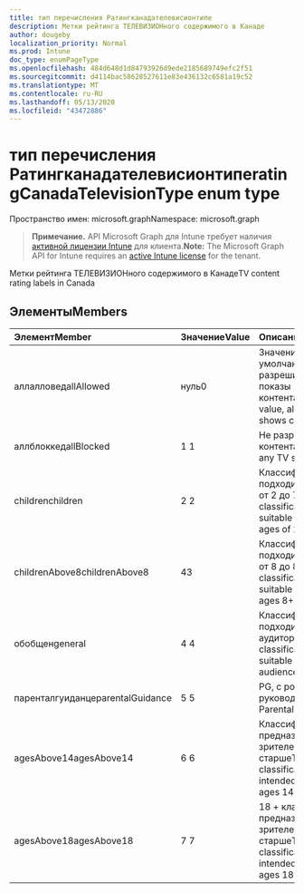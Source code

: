 ```yaml
---
title: тип перечисления Ратингканадателевисионтипе
description: Метки рейтинга ТЕЛЕВИЗИОНного содержимого в Канаде
author: dougeby
localization_priority: Normal
ms.prod: Intune
doc_type: enumPageType
ms.openlocfilehash: 484d648d1d84793926d9ede2185689749efc2f51
ms.sourcegitcommit: d4114bac58628527611e83e436132c6581a19c52
ms.translationtype: MT
ms.contentlocale: ru-RU
ms.lasthandoff: 05/13/2020
ms.locfileid: "43472886"
---
```

# <a name="ratingcanadatelevisiontype-enum-type"></a><span data-ttu-id="5fb7d-103">тип перечисления Ратингканадателевисионтипе</span><span class="sxs-lookup"><span data-stu-id="5fb7d-103">ratingCanadaTelevisionType enum type</span></span>

<span data-ttu-id="5fb7d-104">Пространство имен: microsoft.graph</span><span class="sxs-lookup"><span data-stu-id="5fb7d-104">Namespace: microsoft.graph</span></span>

> <span data-ttu-id="5fb7d-105">**Примечание.** API Microsoft Graph для Intune требует наличия [активной лицензии Intune](https://go.microsoft.com/fwlink/?linkid=839381) для клиента.</span><span class="sxs-lookup"><span data-stu-id="5fb7d-105">**Note:** The Microsoft Graph API for Intune requires an [active Intune license](https://go.microsoft.com/fwlink/?linkid=839381) for the tenant.</span></span>

<span data-ttu-id="5fb7d-106">Метки рейтинга ТЕЛЕВИЗИОНного содержимого в Канаде</span><span class="sxs-lookup"><span data-stu-id="5fb7d-106">TV content rating labels in Canada</span></span>

## <a name="members"></a><span data-ttu-id="5fb7d-107">Элементы</span><span class="sxs-lookup"><span data-stu-id="5fb7d-107">Members</span></span>
|<span data-ttu-id="5fb7d-108">Элемент</span><span class="sxs-lookup"><span data-stu-id="5fb7d-108">Member</span></span>|<span data-ttu-id="5fb7d-109">Значение</span><span class="sxs-lookup"><span data-stu-id="5fb7d-109">Value</span></span>|<span data-ttu-id="5fb7d-110">Описание</span><span class="sxs-lookup"><span data-stu-id="5fb7d-110">Description</span></span>|
|:---|:---|:---|
|<span data-ttu-id="5fb7d-111">аллалловед</span><span class="sxs-lookup"><span data-stu-id="5fb7d-111">allAllowed</span></span>|<span data-ttu-id="5fb7d-112">нуль</span><span class="sxs-lookup"><span data-stu-id="5fb7d-112">0</span></span>|<span data-ttu-id="5fb7d-113">Значение по умолчанию, разрешить все показы контента</span><span class="sxs-lookup"><span data-stu-id="5fb7d-113">Default value, allow all TV shows content</span></span>|
|<span data-ttu-id="5fb7d-114">аллблоккед</span><span class="sxs-lookup"><span data-stu-id="5fb7d-114">allBlocked</span></span>|<span data-ttu-id="5fb7d-115">1 </span><span class="sxs-lookup"><span data-stu-id="5fb7d-115">1</span></span>|<span data-ttu-id="5fb7d-116">Не разрешать показ контента</span><span class="sxs-lookup"><span data-stu-id="5fb7d-116">Do not allow any TV shows content</span></span>|
|<span data-ttu-id="5fb7d-117">children</span><span class="sxs-lookup"><span data-stu-id="5fb7d-117">children</span></span>|<span data-ttu-id="5fb7d-118">2 </span><span class="sxs-lookup"><span data-stu-id="5fb7d-118">2</span></span>|<span data-ttu-id="5fb7d-119">Классификация C подходит для детей от 2 до 7 лет</span><span class="sxs-lookup"><span data-stu-id="5fb7d-119">The C classification is suitable for children ages of 2 to 7 years</span></span>|
|<span data-ttu-id="5fb7d-120">childrenAbove8</span><span class="sxs-lookup"><span data-stu-id="5fb7d-120">childrenAbove8</span></span>|<span data-ttu-id="5fb7d-121">4</span><span class="sxs-lookup"><span data-stu-id="5fb7d-121">3</span></span>|<span data-ttu-id="5fb7d-122">Классификация C8 подходит для детей от 8 до 8 лет</span><span class="sxs-lookup"><span data-stu-id="5fb7d-122">The C8 classification is suitable for children ages 8+</span></span>|
|<span data-ttu-id="5fb7d-123">обобщен</span><span class="sxs-lookup"><span data-stu-id="5fb7d-123">general</span></span>|<span data-ttu-id="5fb7d-124">4 </span><span class="sxs-lookup"><span data-stu-id="5fb7d-124">4</span></span>|<span data-ttu-id="5fb7d-125">Классификация "G" подходит для общей аудитории</span><span class="sxs-lookup"><span data-stu-id="5fb7d-125">The G classification is suitable for general audience</span></span>|
|<span data-ttu-id="5fb7d-126">паренталгуиданце</span><span class="sxs-lookup"><span data-stu-id="5fb7d-126">parentalGuidance</span></span>|<span data-ttu-id="5fb7d-127">5 </span><span class="sxs-lookup"><span data-stu-id="5fb7d-127">5</span></span>|<span data-ttu-id="5fb7d-128">PG, с родительским руководством</span><span class="sxs-lookup"><span data-stu-id="5fb7d-128">PG, Parental Guidance</span></span>|
|<span data-ttu-id="5fb7d-129">agesAbove14</span><span class="sxs-lookup"><span data-stu-id="5fb7d-129">agesAbove14</span></span>|<span data-ttu-id="5fb7d-130">6 </span><span class="sxs-lookup"><span data-stu-id="5fb7d-130">6</span></span>|<span data-ttu-id="5fb7d-131">Классификация 14 + предназначена для зрителей от 14 лет и старше</span><span class="sxs-lookup"><span data-stu-id="5fb7d-131">The 14+ classification is intended for viewers ages 14 and older</span></span>|
|<span data-ttu-id="5fb7d-132">agesAbove18</span><span class="sxs-lookup"><span data-stu-id="5fb7d-132">agesAbove18</span></span>|<span data-ttu-id="5fb7d-133">7 </span><span class="sxs-lookup"><span data-stu-id="5fb7d-133">7</span></span>|<span data-ttu-id="5fb7d-134">18 + классификация предназначена для зрителей от 18 лет и старше</span><span class="sxs-lookup"><span data-stu-id="5fb7d-134">The 18+ classification is intended for viewers ages 18 and older</span></span>|







